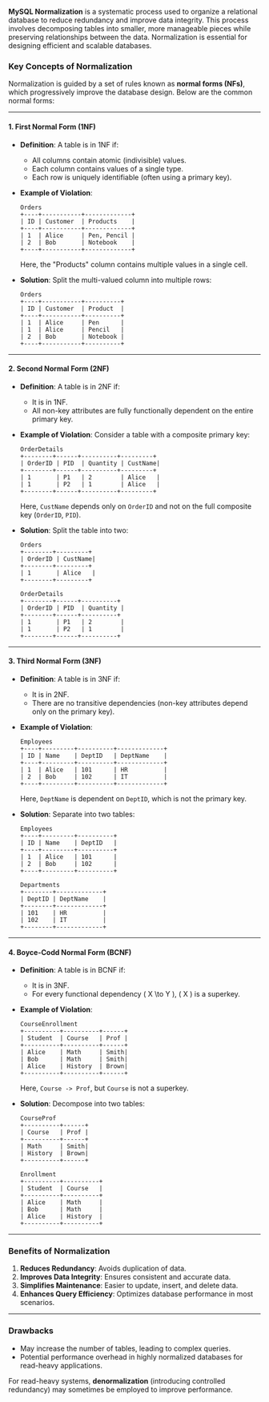 **MySQL Normalization** is a systematic process used to organize a relational database to reduce redundancy and improve data integrity. This process involves decomposing tables into smaller, more manageable pieces while preserving relationships between the data. Normalization is essential for designing efficient and scalable databases.

### **Key Concepts of Normalization**
Normalization is guided by a set of rules known as **normal forms (NFs)**, which progressively improve the database design. Below are the common normal forms:

---

#### **1. First Normal Form (1NF)**
- **Definition**: A table is in 1NF if:
  - All columns contain atomic (indivisible) values.
  - Each column contains values of a single type.
  - Each row is uniquely identifiable (often using a primary key).
- **Example of Violation**:
  ```plaintext
  Orders
  +----+-----------+-------------+
  | ID | Customer  | Products    |
  +----+-----------+-------------+
  | 1  | Alice     | Pen, Pencil |
  | 2  | Bob       | Notebook    |
  +----+-----------+-------------+
  ```
  Here, the "Products" column contains multiple values in a single cell.

- **Solution**:
  Split the multi-valued column into multiple rows:
  ```plaintext
  Orders
  +----+-----------+----------+
  | ID | Customer  | Product  |
  +----+-----------+----------+
  | 1  | Alice     | Pen      |
  | 1  | Alice     | Pencil   |
  | 2  | Bob       | Notebook |
  +----+-----------+----------+
  ```

---

#### **2. Second Normal Form (2NF)**
- **Definition**: A table is in 2NF if:
  - It is in 1NF.
  - All non-key attributes are fully functionally dependent on the entire primary key.
- **Example of Violation**:
  Consider a table with a composite primary key:
  ```plaintext
  OrderDetails
  +--------+------+----------+---------+
  | OrderID | PID  | Quantity | CustName|
  +--------+------+----------+---------+
  | 1       | P1   | 2        | Alice   |
  | 1       | P2   | 1        | Alice   |
  +--------+------+----------+---------+
  ```
  Here, `CustName` depends only on `OrderID` and not on the full composite key (`OrderID`, `PID`).

- **Solution**:
  Split the table into two:
  ```plaintext
  Orders
  +--------+---------+
  | OrderID | CustName|
  +--------+---------+
  | 1       | Alice   |
  +--------+---------+

  OrderDetails
  +--------+------+----------+
  | OrderID | PID  | Quantity |
  +--------+------+----------+
  | 1       | P1   | 2        |
  | 1       | P2   | 1        |
  +--------+------+----------+
  ```

---

#### **3. Third Normal Form (3NF)**
- **Definition**: A table is in 3NF if:
  - It is in 2NF.
  - There are no transitive dependencies (non-key attributes depend only on the primary key).
- **Example of Violation**:
  ```plaintext
  Employees
  +----+---------+----------+-------------+
  | ID | Name    | DeptID   | DeptName    |
  +----+---------+----------+-------------+
  | 1  | Alice   | 101      | HR          |
  | 2  | Bob     | 102      | IT          |
  +----+---------+----------+-------------+
  ```
  Here, `DeptName` is dependent on `DeptID`, which is not the primary key.

- **Solution**:
  Separate into two tables:
  ```plaintext
  Employees
  +----+---------+----------+
  | ID | Name    | DeptID   |
  +----+---------+----------+
  | 1  | Alice   | 101      |
  | 2  | Bob     | 102      |
  +----+---------+----------+

  Departments
  +--------+-------------+
  | DeptID | DeptName    |
  +--------+-------------+
  | 101    | HR          |
  | 102    | IT          |
  +--------+-------------+
  ```

---

#### **4. Boyce-Codd Normal Form (BCNF)**
- **Definition**: A table is in BCNF if:
  - It is in 3NF.
  - For every functional dependency \( X \to Y \), \( X \) is a superkey.
- **Example of Violation**:
  ```plaintext
  CourseEnrollment
  +----------+----------+------+
  | Student  | Course   | Prof |
  +----------+----------+------+
  | Alice    | Math     | Smith|
  | Bob      | Math     | Smith|
  | Alice    | History  | Brown|
  +----------+----------+------+
  ```
  Here, `Course -> Prof`, but `Course` is not a superkey.

- **Solution**:
  Decompose into two tables:
  ```plaintext
  CourseProf
  +----------+------+
  | Course   | Prof |
  +----------+------+
  | Math     | Smith|
  | History  | Brown|
  +----------+------+

  Enrollment
  +----------+----------+
  | Student  | Course   |
  +----------+----------+
  | Alice    | Math     |
  | Bob      | Math     |
  | Alice    | History  |
  +----------+----------+
  ```

---

### **Benefits of Normalization**
1. **Reduces Redundancy**: Avoids duplication of data.
2. **Improves Data Integrity**: Ensures consistent and accurate data.
3. **Simplifies Maintenance**: Easier to update, insert, and delete data.
4. **Enhances Query Efficiency**: Optimizes database performance in most scenarios.

---

### **Drawbacks**
- May increase the number of tables, leading to complex queries.
- Potential performance overhead in highly normalized databases for read-heavy applications.

For read-heavy systems, **denormalization** (introducing controlled redundancy) may sometimes be employed to improve performance.